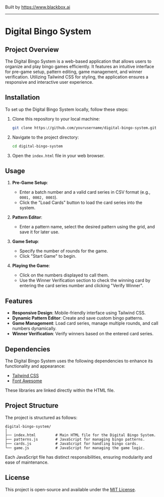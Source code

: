 
Built by https://www.blackbox.ai

---

# Digital Bingo System

## Project Overview

The Digital Bingo System is a web-based application that allows users to organize and play bingo games efficiently. It features an intuitive interface for pre-game setup, pattern editing, game management, and winner verification. Utilizing Tailwind CSS for styling, the application ensures a responsive and interactive user experience.

## Installation

To set up the Digital Bingo System locally, follow these steps:

1. Clone this repository to your local machine:
   ```bash
   git clone https://github.com/yourusername/digital-bingo-system.git
   ```

2. Navigate to the project directory:
   ```bash
   cd digital-bingo-system
   ```

3. Open the `index.html` file in your web browser.

## Usage

1. **Pre-Game Setup**:
   - Enter a batch number and a valid card series in CSV format (e.g., `0001, 0002, 0003`).
   - Click the "Load Cards" button to load the card series into the system.

2. **Pattern Editor**:
   - Enter a pattern name, select the desired pattern using the grid, and save it for later use.

3. **Game Setup**:
   - Specify the number of rounds for the game.
   - Click "Start Game" to begin.

4. **Playing the Game**:
   - Click on the numbers displayed to call them.
   - Use the Winner Verification section to check the winning card by entering the card series number and clicking "Verify Winner".

## Features

- **Responsive Design**: Mobile-friendly interface using Tailwind CSS.
- **Dynamic Pattern Editor**: Create and save custom bingo patterns.
- **Game Management**: Load card series, manage multiple rounds, and call numbers dynamically.
- **Winner Verification**: Verify winners based on the entered card series.

## Dependencies

The Digital Bingo System uses the following dependencies to enhance its functionality and appearance:

- [Tailwind CSS](https://tailwindcss.com/)
- [Font Awesome](https://fontawesome.com)

These libraries are linked directly within the HTML file.

## Project Structure

The project is structured as follows:

```
digital-bingo-system/
│
├── index.html         # Main HTML file for the Digital Bingo System.
├── patterns.js        # JavaScript for managing bingo patterns.
├── cards.js           # JavaScript for handling bingo cards.
└── game.js            # JavaScript for managing the game logic.
```

Each JavaScript file has distinct responsibilities, ensuring modularity and ease of maintenance.

## License

This project is open-source and available under the [MIT License](LICENSE).